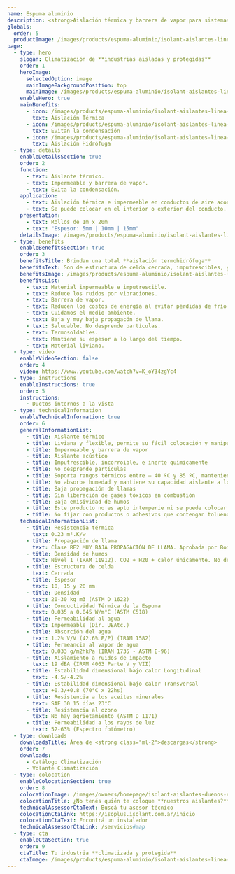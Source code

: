 ```yaml
---
name: Espuma aluminio
description: <strong>Aislación térmica y barrera de vapor para sistemas de aire acondicionado central y sistemas de losa radiante eléctricos.</strong><br /><br />Espuma Isolant con retardante de llama y foil de aluminio 100% puro en una de sus caras. Ideal para utilizar en todo tipo de aplicaciones interiores.
globals:
  order: 5
  productImage: /images/products/espuma-aluminio/isolant-aislantes-linea-climatizacion-espuma-aluminio-producto-rollo.png
page:
  - type: hero
    slogan: Climatización de **industrias aisladas y protegidas**
    order: 1
    heroImage:
      selectedOption: image
      mainImageBackgroundPosition: top
      mainImage: /images/products/espuma-aluminio/isolant-aislantes-linea-climatizacion-espuma-aluminio-imagen-principal.jpg
    enableHero: true
    mainBenefits:
      - icon: /images/products/espuma-aluminio/isolant-aislantes-linea-climatizacion-espuma-aluminio-beneficio-1.svg
        text: Aislación Térmica
      - icon: /images/products/espuma-aluminio/isolant-aislantes-linea-climatizacion-espuma-aluminio-beneficio-2.svg
        text: Evitan la condensación
      - icon: /images/products/espuma-aluminio/isolant-aislantes-linea-climatizacion-espuma-aluminio-beneficio-3.svg
        text: Aislación Hidrófuga
  - type: details
    enableDetailsSection: true
    order: 2
    function:
      - text: Aislante térmico.
      - text: Impermeable y barrera de vapor.
      - text: Evita la condensación.
    application:
      - text: Aislación térmica e impermeable en conductos de aire acondicionado.
      - text: Se puede colocar en el interior o exterior del conducto.
    presentation:
      - text: Rollos de 1m x 20m
      - text: "Espesor: 5mm | 10mm | 15mm"
    detailsImage: /images/products/espuma-aluminio/isolant-aislantes-linea-climatizacion-espuma-aluminio-imagen-detalle-producto.jpg
  - type: benefits
    enableBenefitsSection: true
    order: 3
    benefitsTitle: Brindan una total **aislación termohidrófuga**
    benefitsText: Son de estructura de celda cerrada, imputrescibles, y no desprenden partículas ni fibras de ningún tipo. Se destacan por su maleabilidad y fácil colocación. Son impermeables, barrera de vapor, aislantes térmicas y acústicas. No contaminan el medio ambiente y son reciclables.
    benefitsImage: /images/products/espuma-aluminio/isolant-aislantes-linea-climatizacion-espuma-aluminio-beneficio-exclusivo.jpg
    benefitsList:
      - text: Material impermeable e imputrescible.
      - text: Reduce los ruidos por vibraciones.
      - text: Barrera de vapor.
      - text: Reducen los costos de energía al evitar pérdidas de frío o calor.
      - text: Cuidamos el medio ambiente.
      - text: Baja y muy baja propagacón de llama.
      - text: Saludable. No desprende partículas.
      - text: Termosoldables.
      - text: Mantiene su espesor a lo largo del tiempo.
      - text: Material liviano.
  - type: video
    enableVideoSection: false
    order: 4
    video: https://www.youtube.com/watch?v=K_oY34zgYc4
  - type: instructions
    enableInstructions: true
    order: 5
    instructions:
      - Ductos internos a la vista
  - type: technicalInformation
    enableTechnicalInformation: true
    order: 6
    generalInformationList:
      - title: Aislante térmico
      - title: Liviana y flexible, permite su fácil colocación y manipuleo
      - title: Impermeable y barrera de vapor
      - title: Aislante acústico
      - title: Imputrescible, incorroible, e inerte químicamente
      - title: No desprende partículas
      - title: Soporta rangos térmicos entre – 40 ºC y 85 ºC, manteniendo su forma y espesor
      - title: No absorbe humedad y mantiene su capacidad aislante a lo largo de su vida útil
      - title: Baja propagación de llamas
      - title: Sin liberación de gases tóxicos en combustión
      - title: Baja emisividad de humos
      - title: Este producto no es apto intemperie ni se puede colocar sin un cielorraso que lo proteja de la reflexión indirecta de los rayos UV
      - title: No fijar con productos o adhesivos que contengan tolueno
    technicalInformationList:
      - title: Resistencia térmica
        text: 0.23 m².K/w
      - title: Propagación de llama
        text: Clase RE2 MUY BAJA PROPAGACIÓN DE LLAMA. Aprobada por Bomberos Argentina.
      - title: Densidad de humos
        text: Nivel 1 (IRAM 11912). CO2 + H20 + calor únicamente. No desprende gases envenenantes.
      - title: Estructura de celda
        text: Cerrada
      - title: Espesor
        text: 10, 15 y 20 mm
      - title: Densidad
        text: 20-30 kg m3 (ASTM D 1622)
      - title: Conductividad Térmica de la Espuma
        text: 0.035 a 0.045 W/m°C (ASTM C518)
      - title: Permeabilidad al agua
        text: Impermeable (Dir. UEAtc.)
      - title: Absorción del agua
        text: 1.2% V/V (42.6% P/P) (IRAM 1582)
      - title: Permeancia al vapor de agua
        text: 0.033 g/m2hkPa (IRAM 1735 - ASTM E-96)
      - title: Aislamiento a ruidos de impacto
        text: 19 dBA (IRAM 4063 Parte V y VII)
      - title: Estabilidad dimensional bajo calor Longitudinal
        text: -4.5/-4.2%
      - title: Estabilidad dimensional bajo calor Transversal
        text: +0.3/+0.8 (70°C x 22hs)
      - title: Resistencia a los aceites minerales
        text: SAE 30 15 días 23°C
      - title: Resistencia al ozono
        text: No hay agrietamiento (ASTM D 1171)
      - title: Permeabilidad a los rayos de luz
        text: 52-63% (Espectro fotómetro)
  - type: downloads
    downloadsTitle: Área de <strong class="ml-2">descargas</strong>
    order: 7
    downloads:
      - Catálogo Climatización
      - Volante Climatización
  - type: colocation
    enableColocationSection: true
    order: 8
    colocationImage: /images/owners/homepage/isolant-aislantes-duenos-e-inquilinos-isoplus-colocation.jpg
    colocationTitle: ¿No tenés quién te coloque **nuestros aislantes?**
    technicalAssessorCtaText: Buscá tu asesor técnico
    colocationCtaLink: https://isoplus.isolant.com.ar/inicio
    colocationCtaText: Encontrá un instalador
    technicalAssessorCtaLink: /servicios#map
  - type: cta
    enableCtaSection: true
    order: 9
    ctaTitle: Tu industria **climatizada y protegida**
    ctaImage: /images/products/espuma-aluminio/isolant-aislantes-linea-climatizacion-espuma-aluminio-cta.jpg
---
```


